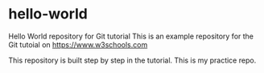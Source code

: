 # hello-world
Hello World repository for Git tutorial
This is an example repository for the Git tutoial on https://www.w3schools.com

This repository is built step by step in the tutorial.
This is my practice repo.
